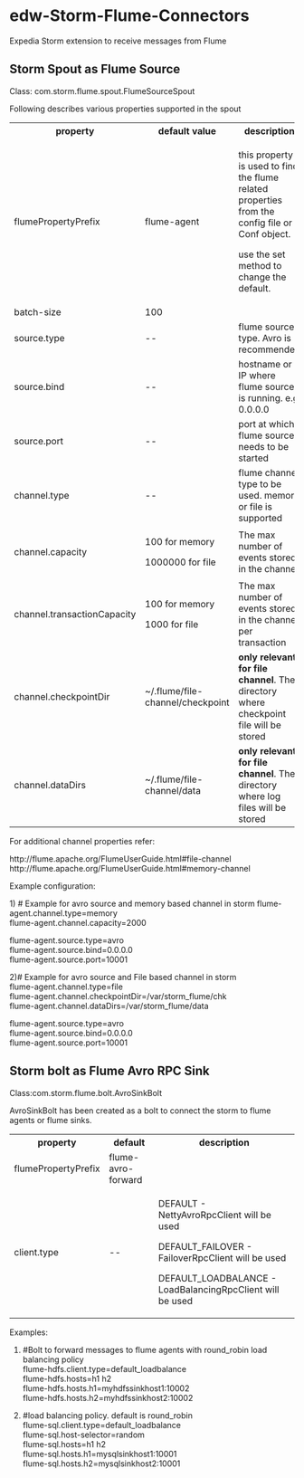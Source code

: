 edw-Storm-Flume-Connectors
==========================

Expedia Storm extension to receive messages from Flume

Storm Spout as Flume Source
-------------------------------------------------------------

Class: com.storm.flume.spout.FlumeSourceSpout

Following describes various properties supported in the spout

<table>
  <tbody>
    <tr>
      <th>property</th>
      <th>default value</th>
      <th>description</th>
    </tr>
    <tr>
      <td>flumePropertyPrefix</td>
      <td>flume-agent</td>
      <td>
        <p>this property is used to find the flume related properties from the config file or Conf object.</p>
        <p>use the set method to change the default.</p>
      </td>
    </tr>
    <tr>
      <td>batch-size</td>
      <td>100</td>
      <td> </td>
    </tr>
    <tr>
      <td colspan="1">source.type</td>
      <td colspan="1">--</td>
      <td colspan="1">flume source type. Avro is recommended</td>
    </tr>
    <tr>
      <td colspan="1">source.bind</td>
      <td colspan="1">--</td>
      <td colspan="1">hostname or IP where flume source is running. e.g 0.0.0.0</td>
    </tr>
    <tr>
      <td colspan="1">source.port</td>
      <td colspan="1">--</td>
      <td colspan="1">port at which flume source needs to be started</td>
    </tr>
    <tr>
      <td colspan="1">channel.type</td>
      <td colspan="1">--</td>
      <td colspan="1">flume channel type to be used. memory or file is supported</td>
    </tr>
    <tr>
      <td colspan="1">channel.capacity</td>
      <td colspan="1">
        <p>100 for memory</p>
        <p>1000000 for file</p>
      </td>
      <td colspan="1">The max number of events stored in the channel</td>
    </tr>
    <tr>
      <td colspan="1">channel.transactionCapacity</td>
      <td colspan="1">
        <p>100 for memory</p>
        <p>1000 for file</p>
      </td>
      <td colspan="1">The max number of events stored in the channel per transaction</td>
    </tr>
    <tr>
      <td colspan="1">channel.checkpointDir</td>
      <td colspan="1">~/.flume/file-channel/checkpoint</td>
      <td colspan="1"> <strong>only relevant for file channel</strong>. The directory where checkpoint file will be stored</td>
    </tr>
    <tr>
      <td colspan="1">channel.dataDirs</td>
      <td colspan="1">~/.flume/file-channel/data</td>
      <td colspan="1">
        <strong>only relevant for file channel</strong>. The directory where log files will be stored</td>
    </tr>
  </tbody>
</table>

<p>For additional channel properties refer:</p>
http://flume.apache.org/FlumeUserGuide.html#file-channel
http://flume.apache.org/FlumeUserGuide.html#memory-channel


<p>Example configuration:</p>
1) # Example for avro source and memory based channel in storm
flume-agent.channel.type=memory <br/>
flume-agent.channel.capacity=2000 <br/>

flume-agent.source.type=avro <br/>
flume-agent.source.bind=0.0.0.0 <br/>
flume-agent.source.port=10001 <br/>

2)# Example for avro source and File based channel in storm <br/>
flume-agent.channel.type=file <br/>
flume-agent.channel.checkpointDir=/var/storm_flume/chk <br/>
flume-agent.channel.dataDirs=/var/storm_flume/data <br/>

flume-agent.source.type=avro <br/>
flume-agent.source.bind=0.0.0.0 <br/>
flume-agent.source.port=10001 <br/>


Storm bolt as Flume Avro RPC Sink
---------------------------------------------------

Class:com.storm.flume.bolt.AvroSinkBolt

AvroSinkBolt has been created as a bolt to connect the storm to flume agents or flume sinks.

<table>
  <tbody>
    <tr>
      <th>property</th>
      <th>default</th>
      <th>description</th>
    </tr>
    <tr>
      <td>flumePropertyPrefix</td>
      <td>flume-avro-forward</td>
      <td> </td>
    </tr>
    <tr>
      <td>client.type</td>
      <td>
        --
      </td>
      <td>
        <p>DEFAULT - NettyAvroRpcClient will be used</p>
        <p>DEFAULT_FAILOVER - FailoverRpcClient will be used</p>
        <p>DEFAULT_LOADBALANCE - LoadBalancingRpcClient will be used</p>
      </td>
    </tr>
  </tbody>
</table>

Examples:
1) #Bolt to forward messages to flume agents with round_robin load balancing policy <br/>
flume-hdfs.client.type=default_loadbalance <br/>
flume-hdfs.hosts=h1 h2 <br/>
flume-hdfs.hosts.h1=myhdfssinkhost1:10002 <br/>
flume-hdfs.hosts.h2=myhdfssinkhost2:10002 <br/>
 
2) #load balancing policy. default is round_robin <br/>
flume-sql.client.type=default_loadbalance <br/>
flume-sql.host-selector=random <br/>
flume-sql.hosts=h1 h2 <br/>
flume-sql.hosts.h1=mysqlsinkhost1:10001 <br/>
flume-sql.hosts.h2=mysqlsinkhost2:10001 <br/>






